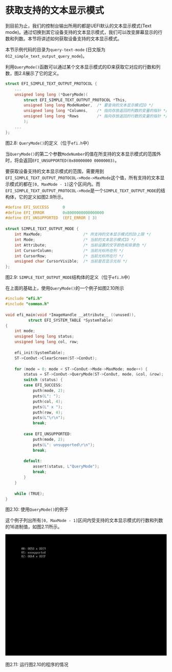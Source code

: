 # 获取支持的文本显示模式

到目前为止，我们的控制台输出所用的都是UEFI默认的文本显示模式(Text mode)。通过切换到其它设备支持的文本显示模式，我们可以改变屏幕显示的行数和列数。本节将讲述如何获取设备支持的文本显示模式。

本节示例代码的目录为`query-text-mode` (日文版为`012_simple_text_output_query_mode`)。

利用`QueryMode()`函数可以通过某个文本显示模式的ID来获取它对应的行数和列数，图2.8展示了它的定义。

```c
struct EFI_SIMPLE_TEXT_OUTPUT_PROTOCOL {
    ...
    unsigned long long (*QueryMode)(
        struct EFI_SIMPLE_TEXT_OUTPUT_PROTOCOL *This,
        unsigned long long ModeNumber,  /* 要查询的文本显示模式ID */
        unsigned long long *Columns,    /* 指向存放返回的列数的变量的指针 */
        unsigned long long *Rows        /* 指向存放返回的行数的变量的指针 */
        );
    ...
};
```

图2.8: `QueryMode()`的定义（位于`efi.h`中）

当`QueryMode()`的第二个参数`ModeNumber`的值在所支持的文本显示模式的范围外时，将会返回`EFI_UNSUPPORTED(0x80000000 00000003)`。

要获取设备支持的文本显示模式的范围，需要用到`EFI_SIMPLE_TEXT_OUTPUT_PROTOCOL->Mode->MaxMode`这个值，所有支持的文本显示模式的都在`[0, MaxMode - 1]`这个区间内。而`EFI_SIMPLE_TEXT_OUTPUT_PROTOCOL->Mode`是一个`SIMPLE_TEXT_OUTPUT_MODE`的结构体，它的定义如图2.9所示。

```c
#define EFI_SUCCESS      0
#define EFI_ERROR        0x8000000000000000
#define EFI_UNSUPPORTED  (EFI_ERROR | 3)

struct SIMPLE_TEXT_OUTPUT_MODE {
    int MaxMode;                  /* 所支持的文本显示模式的ID上限 */
    int Mode;                     /* 当前的文本显示模式ID */
    int Attribute;                /* 当前设置的文字颜色和背景色 */
    int CursorColumn;             /* 当前光标所在列 */
    int CursorRow;                /* 当前光标所在行 */
    unsigned char CursorVisible;  /* 当前是否显示光标 */
};
```

图2.9: `SIMPLE_TEXT_OUTPUT_MODE`结构体的定义（位于`efi.h`中）

在上面的基础上，使用`QueryMode()`的一个例子如图2.10所示

```c
#include "efi.h"
#include "common.h"

void efi_main(void *ImageHandle __attribute__ ((unused)),
          struct EFI_SYSTEM_TABLE *SystemTable)
{
    int mode;
    unsigned long long status;
    unsigned long long col, row;

    efi_init(SystemTable);
    ST->ConOut->ClearScreen(ST->ConOut);

    for (mode = 0; mode < ST->ConOut->Mode->MaxMode; mode++) {
        status = ST->ConOut->QueryMode(ST->ConOut, mode, &col, &row);
        switch (status) {
        case EFI_SUCCESS:
            puth(mode, 2);
            puts(L": ");
            puth(col, 4);
            puts(L" x ");
            puth(row, 4);
            puts(L"\r\n");
            break;

        case EFI_UNSUPPORTED:
            puth(mode, 2);
            puts(L": unsupported\r\n");
            break;

        default:
            assert(status, L"QueryMode");
            break;
        }
    }

    while (TRUE);
}
```

图2.10: 使用`QueryMode()`的例子

这个例子列出所有`[0, MaxMode - 1]`区间内受支持的文本显示模式的行数和列数的16进制值，如图2.11所示。

![运行图2.10的程序的情况](../../images/part2/query-text-mode.png)

图2.11: 运行图2.10的程序的情况
